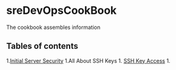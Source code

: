 # sreDevOpsCookBook
The cookbook assembles information

## Tables of contents
1.[Initial Server Security](https://github.com/sandeep2400/sreDevOpsCookBook/blob/master/Initial%20Server%20Security.md)
1.All About SSH Keys
	1. [SSH Key Access](https://github.com/sandeep2400/sreDevOpsCookBook/blob/master/SSH%20Key%20Access.md)
	1. 
